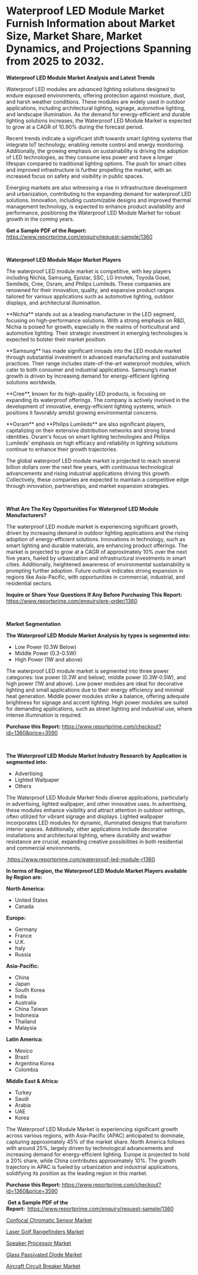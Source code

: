 <p><h1>Waterproof LED Module Market Furnish Information about Market Size, Market Share, Market Dynamics, and Projections Spanning from 2025 to 2032.</h1></p><p><strong>Waterproof LED Module Market Analysis and Latest Trends</strong></p>
<p><p>Waterproof LED modules are advanced lighting solutions designed to endure exposed environments, offering protection against moisture, dust, and harsh weather conditions. These modules are widely used in outdoor applications, including architectural lighting, signage, automotive lighting, and landscape illumination. As the demand for energy-efficient and durable lighting solutions increases, the Waterproof LED Module Market is expected to grow at a CAGR of 10.90% during the forecast period.</p><p>Recent trends indicate a significant shift towards smart lighting systems that integrate IoT technology, enabling remote control and energy monitoring. Additionally, the growing emphasis on sustainability is driving the adoption of LED technologies, as they consume less power and have a longer lifespan compared to traditional lighting options. The push for smart cities and improved infrastructure is further propelling the market, with an increased focus on safety and visibility in public spaces.</p><p>Emerging markets are also witnessing a rise in infrastructure development and urbanization, contributing to the expanding demand for waterproof LED solutions. Innovation, including customizable designs and improved thermal management technology, is expected to enhance product availability and performance, positioning the Waterproof LED Module Market for robust growth in the coming years.</p></p>
<p><strong>Get a Sample PDF of the Report:&nbsp;</strong> <a href="https://www.reportprime.com/enquiry/request-sample/1360?utm_campaign=1137&utm_medium=2&utm_source=Github&utm_content=ia&utm_term=18032025&utm_id=waterproof-led-module">https://www.reportprime.com/enquiry/request-sample/1360</a></p>
<p>&nbsp;</p>
<p><strong>Waterproof LED Module Major Market Players</strong></p>
<p><p>The waterproof LED module market is competitive, with key players including Nichia, Samsung, Epistar, SSC, LG Innotek, Toyoda Gosei, Semileds, Cree, Osram, and Philips Lumileds. These companies are renowned for their innovation, quality, and expansive product ranges tailored for various applications such as automotive lighting, outdoor displays, and architectural illumination.</p><p>**Nichia** stands out as a leading manufacturer in the LED segment, focusing on high-performance solutions. With a strong emphasis on R&D, Nichia is poised for growth, especially in the realms of horticultural and automotive lighting. Their strategic investment in emerging technologies is expected to bolster their market position.</p><p>**Samsung** has made significant inroads into the LED module market through substantial investment in advanced manufacturing and sustainable practices. Their range includes state-of-the-art waterproof modules, which cater to both consumer and industrial applications. Samsung’s market growth is driven by increasing demand for energy-efficient lighting solutions worldwide.</p><p>**Cree**, known for its high-quality LED products, is focusing on expanding its waterproof offerings. The company is actively involved in the development of innovative, energy-efficient lighting systems, which positions it favorably amidst growing environmental concerns. </p><p>**Osram** and **Philips Lumileds** are also significant players, capitalizing on their extensive distribution networks and strong brand identities. Osram's focus on smart lighting technologies and Philips Lumileds' emphasis on high efficacy and reliability in lighting solutions continue to enhance their growth trajectories.</p><p>The global waterproof LED module market is projected to reach several billion dollars over the next few years, with continuous technological advancements and rising industrial applications driving this growth. Collectively, these companies are expected to maintain a competitive edge through innovation, partnerships, and market expansion strategies.</p></p>
<p>&nbsp;</p>
<p><strong>What Are The Key Opportunities For Waterproof LED Module Manufacturers?</strong></p>
<p><p>The waterproof LED module market is experiencing significant growth, driven by increasing demand in outdoor lighting applications and the rising adoption of energy-efficient solutions. Innovations in technology, such as smart lighting and durable materials, are enhancing product offerings. The market is projected to grow at a CAGR of approximately 10% over the next five years, fueled by urbanization and infrastructural investments in smart cities. Additionally, heightened awareness of environmental sustainability is prompting further adoption. Future outlook indicates strong expansion in regions like Asia-Pacific, with opportunities in commercial, industrial, and residential sectors.</p></p>
<p><strong>Inquire or Share Your Questions If Any Before Purchasing This Report:</strong> <a href="https://www.reportprime.com/enquiry/pre-order/1360?utm_campaign=1137&utm_medium=2&utm_source=Github&utm_content=ia&utm_term=18032025&utm_id=waterproof-led-module">https://www.reportprime.com/enquiry/pre-order/1360</a></p>
<p>&nbsp;</p>
<p><strong>Market Segmentation</strong></p>
<p><strong>The Waterproof LED Module Market Analysis by types is segmented into:</strong></p>
<p><ul><li>Low Power (0.3W Below)</li><li>Middle Power (0.3-0.5W)</li><li>High Power (1W and above)</li></ul></p>
<p><p>The waterproof LED module market is segmented into three power categories: low power (0.3W and below), middle power (0.3W-0.5W), and high power (1W and above). Low power modules are ideal for decorative lighting and small applications due to their energy efficiency and minimal heat generation. Middle power modules strike a balance, offering adequate brightness for signage and accent lighting. High power modules are suited for demanding applications, such as street lighting and industrial use, where intense illumination is required.</p></p>
<p><strong>Purchase this Report:&nbsp;</strong><a href="https://www.reportprime.com/checkout?id=1360&price=3590&utm_campaign=1137&utm_medium=2&utm_source=Github&utm_content=ia&utm_term=18032025&utm_id=waterproof-led-module">https://www.reportprime.com/checkout?id=1360&price=3590</a></p>
<p>&nbsp;</p>
<p><strong>The Waterproof LED Module Market Industry Research by Application is segmented into:</strong></p>
<p><ul><li>Advertising</li><li>Lighted Wallpaper</li><li>Others</li></ul></p>
<p><p>The Waterproof LED Module Market finds diverse applications, particularly in advertising, lighted wallpaper, and other innovative uses. In advertising, these modules enhance visibility and attract attention in outdoor settings, often utilized for vibrant signage and displays. Lighted wallpaper incorporates LED modules for dynamic, illuminated designs that transform interior spaces. Additionally, other applications include decorative installations and architectural lighting, where durability and weather resistance are crucial, expanding creative possibilities in both residential and commercial environments.</p></p>
<p><a href="https://www.reportprime.com/waterproof-led-module-r1360?utm_campaign=1137&utm_medium=2&utm_source=Github&utm_content=ia&utm_term=18032025&utm_id=waterproof-led-module">&nbsp;https://www.reportprime.com/waterproof-led-module-r1360</a></p>
<p><strong>In terms of Region, the Waterproof LED Module Market Players available by Region are:</strong></p>
<p>
    <p> <strong> North America: </strong>
        <ul>
            <li>United States</li>
            <li>Canada</li>
        </ul>
        </p> 
    <p> <strong> Europe: </strong>
        <ul>
            <li>Germany</li>
            <li>France</li>
            <li>U.K.</li>
            <li>Italy</li>
            <li>Russia</li>
        </ul>
        </p> 
    <p> <strong> Asia-Pacific: </strong>
        <ul>
            <li>China</li>
            <li>Japan</li>
            <li>South Korea</li>
            <li>India</li>
            <li>Australia</li>
            <li>China Taiwan</li>
            <li>Indonesia</li>
            <li>Thailand</li>
            <li>Malaysia</li>
        </ul>
        </p> 
    <p> <strong> Latin America: </strong>
        <ul>
            <li>Mexico</li>
            <li>Brazil</li>
            <li>Argentina Korea</li>
            <li>Colombia</li>
        </ul>
        </p> 
    <p> <strong> Middle East & Africa: </strong>
        <ul>
            <li>Turkey</li>
            <li>Saudi</li>
            <li>Arabia</li>
            <li>UAE</li>
            <li>Korea</li>
        </ul>
    </p>
    </p>
<p><p>The Waterproof LED Module Market is experiencing significant growth across various regions, with Asia-Pacific (APAC) anticipated to dominate, capturing approximately 45% of the market share. North America follows with around 25%, largely driven by technological advancements and increasing demand for energy-efficient lighting. Europe is projected to hold a 20% share, while China contributes approximately 10%. The growth trajectory in APAC is fueled by urbanization and industrial applications, solidifying its position as the leading region in this market.</p></p>
<p><strong>Purchase this Report: </strong><a href="https://www.reportprime.com/checkout?id=1360&price=3590&utm_campaign=1137&utm_medium=2&utm_source=Github&utm_content=ia&utm_term=18032025&utm_id=waterproof-led-module">https://www.reportprime.com/checkout?id=1360&price=3590</a></p>
<p>&nbsp;<strong>Get a Sample PDF of the Report:&nbsp;&nbsp;</strong><a href="https://www.reportprime.com/enquiry/request-sample/1360?utm_campaign=1137&utm_medium=2&utm_source=Github&utm_content=ia&utm_term=18032025&utm_id=waterproof-led-module">https://www.reportprime.com/enquiry/request-sample/1360</a></p>
<p><strong></strong></p>
<p><p><a href="https://github.com/sgroitrieu7f/Market-Research-Report-List-1/blob/main/confocal-chromatic-sensor-market.md?utm_campaign=1137&utm_medium=2&utm_source=Github&utm_content=ia&utm_term=18032025&utm_id=waterproof-led-module">Confocal Chromatic Sensor Market</a></p><p><a href="https://github.com/zhininzacher/Market-Research-Report-List-1/blob/main/laser-golf-rangefinders-market.md?utm_campaign=1137&utm_medium=2&utm_source=Github&utm_content=ia&utm_term=18032025&utm_id=waterproof-led-module">Laser Golf Rangefinders Market</a></p><p><a href="https://github.com/kumusdadlas/Market-Research-Report-List-1/blob/main/speaker-processor-market.md?utm_campaign=1137&utm_medium=2&utm_source=Github&utm_content=ia&utm_term=18032025&utm_id=waterproof-led-module">Speaker Processor Market</a></p><p><a href="https://github.com/welidaeisya/Market-Research-Report-List-1/blob/main/glass-passivated-diode-market.md?utm_campaign=1137&utm_medium=2&utm_source=Github&utm_content=ia&utm_term=18032025&utm_id=waterproof-led-module">Glass Passivated Diode Market</a></p><p><a href="https://github.com/donsonjupa/Market-Research-Report-List-1/blob/main/aircraft-circuit-breaker-market.md?utm_campaign=1137&utm_medium=2&utm_source=Github&utm_content=ia&utm_term=18032025&utm_id=waterproof-led-module">Aircraft Circuit Breaker Market</a></p></p>